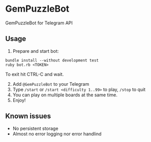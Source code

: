 # GemPuzzleBot

GemPuzzleBot for Telegram API

## Usage

1. Prepare and start bot:
```
bundle install --without development test
ruby bot.rb <TOKEN>
```
To exit hit CTRL-C and wait.

2. Add `@GemPuzzleBot` to your Telegram
3. Type `/start` or `/start <difficulty 1..99>` to play, `/stop` to quit
4. You can play on multiple boards at the same time.
5. Enjoy!

## Known issues

* No persistent storage
* Almost no error logging nor error handlind
